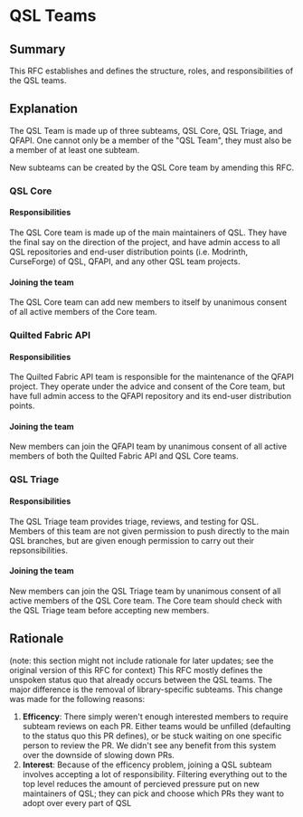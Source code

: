 # QSL Teams
## Summary
This RFC establishes and defines the structure, roles, and responsibilities of the QSL teams.

<!-- For simplicity, a lot of the boilerplate not relevant to a team definition was left out of this RFC-->
## Explanation
The QSL Team is made up of three subteams, QSL Core, QSL Triage, and QFAPI. One cannot only be a member of the "QSL Team", they must also be a member of at least one subteam.

New subteams can be created by the QSL Core team by amending this RFC.

### QSL Core
#### Responsibilities
The QSL Core team is made up of the main maintainers of QSL. They have the final say on the direction of the project, and have admin access to all QSL repositories and end-user distribution points (i.e. Modrinth, CurseForge) of QSL, QFAPI, and any other QSL team projects.
#### Joining the team
The QSL Core team can add new members to itself by unanimous consent of all active members of the Core team.

### Quilted Fabric API
#### Responsibilities
The Quilted Fabric API team is responsible for the maintenance of the QFAPI project. They operate under the advice and consent of the Core team, but have full admin access to the QFAPI repository and its end-user distribution points.
#### Joining the team
New members can join the QFAPI team by unanimous consent of all active members of both the Quilted Fabric API and QSL Core teams.

### QSL Triage
#### Responsibilities
The QSL Triage team provides triage, reviews, and testing for QSL. Members of this team are not given permission to push directly to the main QSL branches, but are given enough permission to carry out their repsonsibilities.
#### Joining the team
New members can join the QSL Triage team by unanimous consent of all active members of the QSL Core team. The Core team should check with the QSL Triage team before accepting new members.

## Rationale
(note: this section might not include rationale for later updates; see the original version of this RFC for context)
This RFC mostly defines the unspoken status quo that already occurs between the QSL teams. The major difference is the removal of library-specific subteams. This change was made for the following reasons:
1. **Efficency**: There simply weren't enough interested members to require subteam reviews on each PR. Either teams would be unfilled (defaulting to the status quo this PR defines), or be stuck waiting on one specific person to review the PR. We didn't see any benefit from this system over the downside of slowing down PRs.
2. **Interest**: Because of the efficency problem, joining a QSL subteam involves accepting a lot of responsibility. Filtering everything out to the top level reduces the amount of percieved pressure put on new maintainers of QSL; they can pick and choose which PRs they want to adopt over every part of QSL
